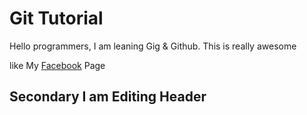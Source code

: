# Git Tutorial 

Hello programmers, I am leaning Gig & Github. This is really awesome 

like My [Facebook](https://www.facebook.com/reactwebdevelopments) Page

## Secondary I am Editing Header
